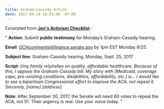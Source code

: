 ```yaml
---
title: Graham-Cassidy Action
date: 2017-09-24 18:55:00 -07:00
---
```


Excerpted from [**Jen's Activism Checklist**](https://jenniferhofmann.com/) :

"   **Action**: Submit **public testimony** for Monday’s Graham-Cassidy hearing.

**Email**: GCHcomments@finance.senate.gov by 1pm EST Monday 9/25.

**Subject line**: Graham-Cassidy hearing, Monday, Sept. 25, 2017

**Script**: *I/my family rely/relies on quality, affordable healthcare. Because of this, I oppose the Graham-Cassidy bill. My story with [Medicaid, coverage caps, pre-existing conditions, disabilities, affordability, etc.] is… I would like to see a bipartisan Congressional effort to improve the ACA, not repeal it.
Sincerely, [name]
[address]*

**Note**: After September 30, 2017, the Senate will need 60 votes to repeal the ACA, not 51. Their urgency is real. Use your voice today.   "

